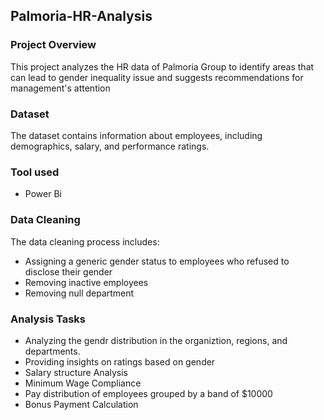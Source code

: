 ## Palmoria-HR-Analysis
### Project Overview
This project analyzes the HR data of Palmoria Group to identify areas that can lead to gender
inequality issue and suggests recommendations for management's attention
### Dataset
The dataset contains information about employees, including demographics, salary, and performance ratings.
### Tool used
- Power Bi
### Data Cleaning
The data cleaning process includes:
- Assigning a generic gender status to employees who refused to disclose their gender
- Removing inactive employees
- Removing null department
### Analysis Tasks
- Analyzing the gendr distribution in the organiztion, regions, and departments.
- Providing insights on ratings based on gender
- Salary structure Analysis
- Minimum Wage Compliance
- Pay distribution of employees grouped by a band of $10000
- Bonus Payment Calculation
